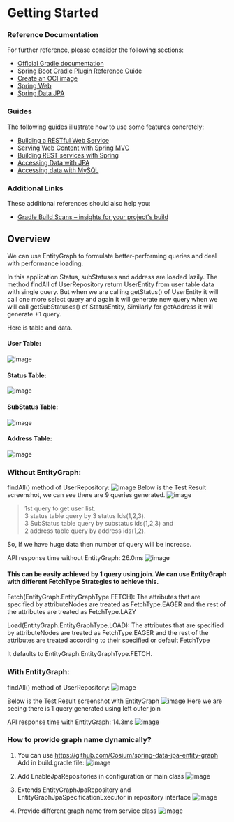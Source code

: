 
# Getting Started

### Reference Documentation
For further reference, please consider the following sections:

* [Official Gradle documentation](https://docs.gradle.org)
* [Spring Boot Gradle Plugin Reference Guide](https://docs.spring.io/spring-boot/docs/2.7.1/gradle-plugin/reference/html/)
* [Create an OCI image](https://docs.spring.io/spring-boot/docs/2.7.1/gradle-plugin/reference/html/#build-image)
* [Spring Web](https://docs.spring.io/spring-boot/docs/2.7.1/reference/htmlsingle/#web)
* [Spring Data JPA](https://docs.spring.io/spring-boot/docs/2.7.1/reference/htmlsingle/#data.sql.jpa-and-spring-data)

### Guides
The following guides illustrate how to use some features concretely:

* [Building a RESTful Web Service](https://spring.io/guides/gs/rest-service/)
* [Serving Web Content with Spring MVC](https://spring.io/guides/gs/serving-web-content/)
* [Building REST services with Spring](https://spring.io/guides/tutorials/rest/)
* [Accessing Data with JPA](https://spring.io/guides/gs/accessing-data-jpa/)
* [Accessing data with MySQL](https://spring.io/guides/gs/accessing-data-mysql/)

### Additional Links
These additional references should also help you:

* [Gradle Build Scans – insights for your project's build](https://scans.gradle.com#gradle)

## Overview
We can use EntityGraph to formulate better-performing queries and deal with performance loading. 

In this application Status, subStatuses and address are loaded lazily. The method findAll of UserRepository return UserEntity from user table data with single query.  But when we are calling getStatus() of UserEntity it will call one more select query and again it will generate new query when we will call getSubStatuses() of StatusEntity, Similarly for getAddress it will generate +1 query. 

Here is table and data.

#### User Table:
![image](https://user-images.githubusercontent.com/26097904/193919760-0a830064-b136-4ab2-8ae5-65f3d915ca4a.gif)

#### Status Table:
![image](https://user-images.githubusercontent.com/26097904/193920262-dd5a3d72-83c9-4190-83a4-d6254a23b91c.gif)

#### SubStatus Table:
![image](https://user-images.githubusercontent.com/26097904/193920385-91f210b0-fae7-499e-a980-89d1b8303da3.gif)

#### Address Table:
![image](https://user-images.githubusercontent.com/26097904/193920485-dcddbd3c-afff-4a7f-9733-8c4e06f1ce7e.gif)

### Without EntityGraph: 

findAll() method of UserRepository:
![image](https://user-images.githubusercontent.com/26097904/193920684-d1042bb8-222f-4bbe-9725-1db5e7e8b6d0.gif)
Below is the Test Result screenshot, we can see there are 9 queries generated.
![image](https://user-images.githubusercontent.com/26097904/193920837-31f3ab8f-47a9-4b39-89ea-1ae09146ae09.gif)

> 1st query to get user list.<br /> 
> 3 status table query by 3 status Ids(1,2,3).<br /> 
> 3 SubStatus table query by substatus ids(1,2,3) and<br /> 
> 2 address table query by address ids(1,2).

So, If we have huge data then number of query will be increase.

API response time without EntityGraph: 26.0ms
![image](https://user-images.githubusercontent.com/26097904/193921182-ca908221-8c90-406a-ba4c-0ac8fc396ff8.gif)


#### This can be easily achieved by 1 query using join. We can use EntityGraph with different FetchType Strategies to achieve this.

Fetch(EntityGraph.EntityGraphType.FETCH): The attributes that are specified by attributeNodes are treated as FetchType.EAGER and the rest of the attributes are treated as FetchType.LAZY

Load(EntityGraph.EntityGraphType.LOAD): The attributes that are specified by attributeNodes are treated as FetchType.EAGER and the rest of the attributes are treated according to their specified or default FetchType

It defaults to EntityGraph.EntityGraphType.FETCH.

### With EntityGraph: 

findAll() method of UserRepository:
![image](https://user-images.githubusercontent.com/26097904/193925604-0adc3490-3513-46dc-90a7-98355a9220c8.gif)

Below is the Test Result screenshot with EntityGraph
![image](https://user-images.githubusercontent.com/26097904/193925687-cacbf8e8-2107-4047-8f8b-76e8df3b3c90.gif)
 Here we are seeing there is 1 query generated using left outer join

API response time with EntityGraph: 14.3ms
![image](https://user-images.githubusercontent.com/26097904/193925798-f3ca97ba-ff45-448b-ac03-aeb17f82f740.gif)


### How to provide graph name dynamically?

1. You can use https://github.com/Cosium/spring-data-jpa-entity-graph <br /> 
   Add in build.gradle file:
![image](https://user-images.githubusercontent.com/26097904/193926083-58e98dad-07d3-4c88-ab71-59ea8ec7beed.gif)

2. Add EnableJpaRepositories in configuration or main class 
![image](https://user-images.githubusercontent.com/26097904/193926326-8f0eadee-76ca-4618-8386-15e2723cac19.gif)


3. Extends EntityGraphJpaRepository and EntityGraphJpaSpecificationExecutor in repository interface
![image](https://user-images.githubusercontent.com/26097904/193926458-0ac114dc-e1c7-4c7d-9c53-db66fd65e625.gif)

4. Provide different graph name from service class
![image](https://user-images.githubusercontent.com/26097904/193926574-474b0f80-a445-4a95-885b-14c5b42065e5.gif)









